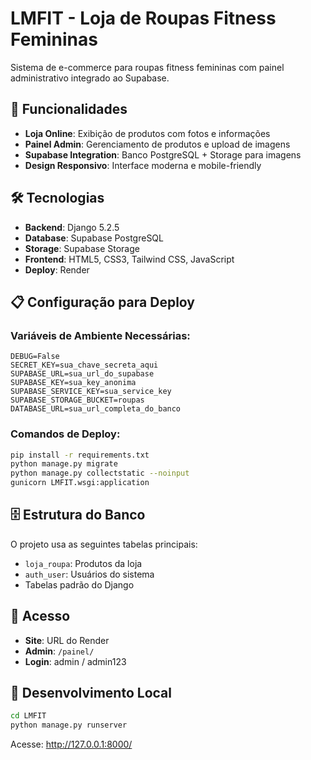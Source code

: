 # LMFIT - Loja de Roupas Fitness Femininas

Sistema de e-commerce para roupas fitness femininas com painel administrativo integrado ao Supabase.

## 🚀 Funcionalidades

- **Loja Online**: Exibição de produtos com fotos e informações
- **Painel Admin**: Gerenciamento de produtos e upload de imagens
- **Supabase Integration**: Banco PostgreSQL + Storage para imagens
- **Design Responsivo**: Interface moderna e mobile-friendly

## 🛠️ Tecnologias

- **Backend**: Django 5.2.5
- **Database**: Supabase PostgreSQL
- **Storage**: Supabase Storage
- **Frontend**: HTML5, CSS3, Tailwind CSS, JavaScript
- **Deploy**: Render

## 📋 Configuração para Deploy

### Variáveis de Ambiente Necessárias:

```env
DEBUG=False
SECRET_KEY=sua_chave_secreta_aqui
SUPABASE_URL=sua_url_do_supabase
SUPABASE_KEY=sua_key_anonima
SUPABASE_SERVICE_KEY=sua_service_key
SUPABASE_STORAGE_BUCKET=roupas
DATABASE_URL=sua_url_completa_do_banco
```

### Comandos de Deploy:

```bash
pip install -r requirements.txt
python manage.py migrate
python manage.py collectstatic --noinput
gunicorn LMFIT.wsgi:application
```

## 🗄️ Estrutura do Banco

O projeto usa as seguintes tabelas principais:
- `loja_roupa`: Produtos da loja
- `auth_user`: Usuários do sistema
- Tabelas padrão do Django

## 📱 Acesso

- **Site**: URL do Render
- **Admin**: `/painel/`
- **Login**: admin / admin123

## 🔧 Desenvolvimento Local

```bash
cd LMFIT
python manage.py runserver
```

Acesse: http://127.0.0.1:8000/


